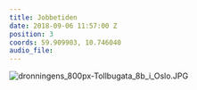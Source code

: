 ```yaml
---
title: Jobbetiden
date: 2018-09-06 11:57:00 Z
position: 3
coords: 59.909903, 10.746040
audio_file: 
---
```


![dronningens_800px-Tollbugata_8b_i_Oslo.JPG](/uploads/dronningens_800px-Tollbugata_8b_i_Oslo.JPG)